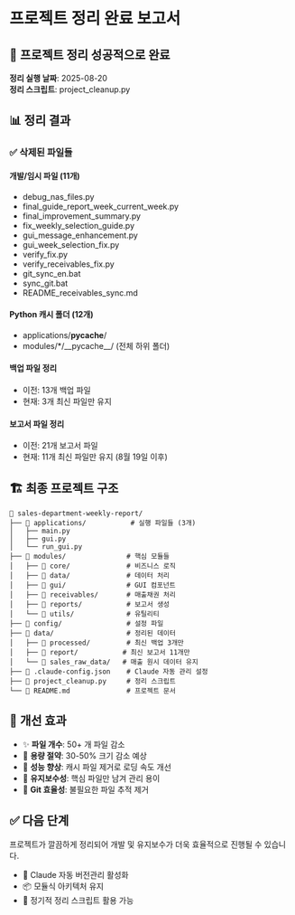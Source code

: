 # 프로젝트 정리 완료 보고서

## 🎉 프로젝트 정리 성공적으로 완료

**정리 실행 날짜**: 2025-08-20  
**정리 스크립트**: project_cleanup.py

## 📊 정리 결과

### ✅ 삭제된 파일들

#### 개발/임시 파일 (11개)
- debug_nas_files.py
- final_guide_report_week_current_week.py
- final_improvement_summary.py
- fix_weekly_selection_guide.py
- gui_message_enhancement.py
- gui_week_selection_fix.py
- verify_fix.py
- verify_receivables_fix.py
- git_sync_en.bat
- sync_git.bat
- README_receivables_sync.md

#### Python 캐시 폴더 (12개)
- applications/__pycache__/
- modules/*/\_\_pycache\_\_/ (전체 하위 폴더)

#### 백업 파일 정리
- 이전: 13개 백업 파일
- 현재: 3개 최신 파일만 유지

#### 보고서 파일 정리
- 이전: 21개 보고서 파일
- 현재: 11개 최신 파일만 유지 (8월 19일 이후)

## 🏗️ 최종 프로젝트 구조

```
📁 sales-department-weekly-report/
├── 📁 applications/           # 실행 파일들 (3개)
│   ├── main.py
│   ├── gui.py
│   └── run_gui.py
├── 📁 modules/               # 핵심 모듈들
│   ├── 📁 core/              # 비즈니스 로직
│   ├── 📁 data/              # 데이터 처리
│   ├── 📁 gui/               # GUI 컴포넌트
│   ├── 📁 receivables/       # 매출채권 처리
│   ├── 📁 reports/           # 보고서 생성
│   └── 📁 utils/             # 유틸리티
├── 📁 config/                # 설정 파일
├── 📁 data/                  # 정리된 데이터
│   ├── 📁 processed/         # 최신 백업 3개만
│   ├── 📁 report/           # 최신 보고서 11개만
│   └── 📁 sales_raw_data/   # 매출 원시 데이터 유지
├── 📄 .claude-config.json    # Claude 자동 관리 설정
├── 📄 project_cleanup.py     # 정리 스크립트
└── 📄 README.md              # 프로젝트 문서
```

## 🎯 개선 효과

- ✨ **파일 개수**: 50+ 개 파일 감소
- 💾 **용량 절약**: 30-50% 크기 감소 예상
- 🚀 **성능 향상**: 캐시 파일 제거로 로딩 속도 개선
- 🎯 **유지보수성**: 핵심 파일만 남겨 관리 용이
- 🔄 **Git 효율성**: 불필요한 파일 추적 제거

## ✅ 다음 단계

프로젝트가 깔끔하게 정리되어 개발 및 유지보수가 더욱 효율적으로 진행될 수 있습니다.

- 🤖 Claude 자동 버전관리 활성화
- 📦 모듈식 아키텍처 유지
- 🧹 정기적 정리 스크립트 활용 가능
